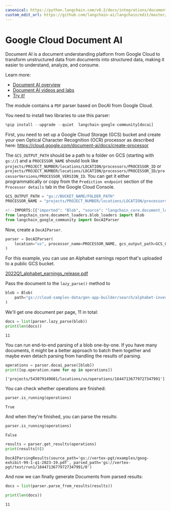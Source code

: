 ```yaml
---
canonical: https://python.langchain.com/v0.2/docs/integrations/document_transformers/google_docai/
custom_edit_url: https://github.com/langchain-ai/langchain/edit/master/docs/docs/integrations/document_transformers/google_docai.ipynb
---
```


# Google Cloud Document AI

Document AI is a document understanding platform from Google Cloud to transform unstructured data from documents into structured data, making it easier to understand, analyze, and consume.

Learn more:

- [Document AI overview](https://cloud.google.com/document-ai/docs/overview)
- [Document AI videos and labs](https://cloud.google.com/document-ai/docs/videos)
- [Try it!](https://cloud.google.com/document-ai/docs/drag-and-drop)

The module contains a `PDF` parser based on DocAI from Google Cloud.

You need to install two libraries to use this parser:

```python
%pip install --upgrade --quiet  langchain-google-community[docai]
```

First, you need to set up a Google Cloud Storage (GCS) bucket and create your own Optical Character Recognition (OCR) processor as described here: https://cloud.google.com/document-ai/docs/create-processor

The `GCS_OUTPUT_PATH` should be a path to a folder on GCS (starting with `gs://`) and a `PROCESSOR_NAME` should look like `projects/PROJECT_NUMBER/locations/LOCATION/processors/PROCESSOR_ID` or `projects/PROJECT_NUMBER/locations/LOCATION/processors/PROCESSOR_ID/processorVersions/PROCESSOR_VERSION_ID`. You can get it either programmatically or copy from the `Prediction endpoint` section of the `Processor details` tab in the Google Cloud Console.

```python
GCS_OUTPUT_PATH = "gs://BUCKET_NAME/FOLDER_PATH"
PROCESSOR_NAME = "projects/PROJECT_NUMBER/locations/LOCATION/processors/PROCESSOR_ID"
```

```python
<!--IMPORTS:[{"imported": "Blob", "source": "langchain_core.document_loaders.blob_loaders", "docs": "https://api.python.langchain.com/en/latest/documents/langchain_core.documents.base.Blob.html", "title": "Google Cloud Document AI"}]-->
from langchain_core.document_loaders.blob_loaders import Blob
from langchain_google_community import DocAIParser
```

Now, create a `DocAIParser`.

```python
parser = DocAIParser(
    location="us", processor_name=PROCESSOR_NAME, gcs_output_path=GCS_OUTPUT_PATH
)
```

For this example, you can use an Alphabet earnings report that's uploaded to a public GCS bucket.

[2022Q1_alphabet_earnings_release.pdf](https://storage.googleapis.com/cloud-samples-data/gen-app-builder/search/alphabet-investor-pdfs/2022Q1_alphabet_earnings_release.pdf)

Pass the document to the `lazy_parse()` method to

```python
blob = Blob(
    path="gs://cloud-samples-data/gen-app-builder/search/alphabet-investor-pdfs/2022Q1_alphabet_earnings_release.pdf"
)
```

We'll get one document per page, 11 in total:

```python
docs = list(parser.lazy_parse(blob))
print(len(docs))
```
```output
11
```
You can run end-to-end parsing of a blob one-by-one. If you have many documents, it might be a better approach to batch them together and maybe even detach parsing from handling the results of parsing.

```python
operations = parser.docai_parse([blob])
print([op.operation.name for op in operations])
```
```output
['projects/543079149601/locations/us/operations/16447136779727347991']
```
You can check whether operations are finished:

```python
parser.is_running(operations)
```

```output
True
```

And when they're finished, you can parse the results:

```python
parser.is_running(operations)
```

```output
False
```

```python
results = parser.get_results(operations)
print(results[0])
```
```output
DocAIParsingResults(source_path='gs://vertex-pgt/examples/goog-exhibit-99-1-q1-2023-19.pdf', parsed_path='gs://vertex-pgt/test/run1/16447136779727347991/0')
```
And now we can finally generate Documents from parsed results:

```python
docs = list(parser.parse_from_results(results))
```

```python
print(len(docs))
```
```output
11
```